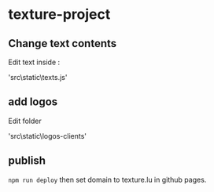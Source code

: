 # texture-project

## Change text contents

Edit text inside :

'src\static\texts.js'

## add logos

Edit folder

'src\static\logos-clients'

## publish

`npm run deploy` then set domain to texture.lu in github pages.